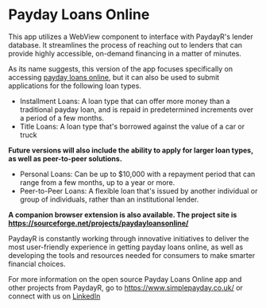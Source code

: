 # Payday Loans Online

This app utilizes a WebView component to interface with PaydayR's lender database. It streamlines the process of reaching out to lenders that can provide highly accessible, on-demand financing in a matter of minutes. 

As its name suggests, this version of the app focuses specifically on accessing [payday loans online](http://paydayr.com), but it can also be used to submit applications for the following loan types.

- Installment Loans: A loan type that can offer more money than a traditional payday loan, and is repaid in predetermined increments over a period of a few months.
- Title Loans: A loan type that's borrowed against the value of a car or truck

**Future versions will also include the ability to apply for larger loan types, as well as peer-to-peer solutions.**

- Personal Loans: Can be up to $10,000 with a repayment period that can range from a few months, up to a year or more.
- Peer-to-Peer Loans: A flexible loan that's issued by another individual or group of individuals, rather than an institutional lender.

**A companion browser extension is also available. The project site is https://sourceforge.net/projects/paydayloansonline/**

PaydayR is constantly working through innovative initiatives to deliver the most user-friendly experience in getting payday loans online, as well as  developing the tools and resources needed for consumers to make smarter financial choices.

For more information on the open source Payday Loans Online app and other projects from PaydayR, go to https://www.simplepayday.co.uk/ or connect with us on [LinkedIn](https://www.linkedin.com/company/paydayr)
